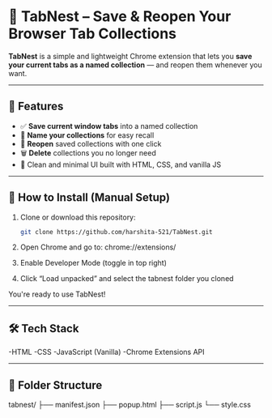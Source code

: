 # 🐚 TabNest – Save & Reopen Your Browser Tab Collections

**TabNest** is a simple and lightweight Chrome extension that lets you **save your current tabs as a named collection** — and reopen them whenever you want.

---

## 🚀 Features

- ✅ **Save current window tabs** into a named collection
- 🧠 **Name your collections** for easy recall
- 🔁 **Reopen** saved collections with one click
- 🗑️ **Delete** collections you no longer need
- 🧼 Clean and minimal UI built with HTML, CSS, and vanilla JS

---

## 🔧 How to Install (Manual Setup)

1. Clone or download this repository:
   ```bash
   git clone https://github.com/harshita-521/TabNest.git

2. Open Chrome and go to:
chrome://extensions/

3. Enable Developer Mode (toggle in top right)

4. Click “Load unpacked” and select the tabnest folder you cloned

You're ready to use TabNest! 

---

## 🛠 Tech Stack

-HTML
-CSS
-JavaScript (Vanilla)
-Chrome Extensions API

---

## 📂 Folder Structure

tabnest/
├── manifest.json
├── popup.html
├── script.js
└── style.css
